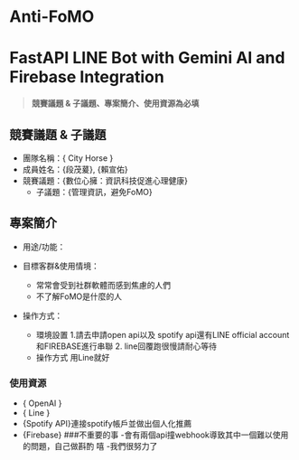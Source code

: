 # Anti-FoMO
# FastAPI LINE Bot with Gemini AI and Firebase Integration
> **競賽議題 & 子議題、專案簡介、使用資源為必填**

## 競賽議題 & 子議題
- 團隊名稱：{ City Horse }
- 成員姓名：{段茂萲}, {賴宣佑}
- 競賽議題：{數位心擁：資訊科技促進心理健康}
    - 子議題：{管理資訊，避免FoMO} 
## 專案簡介
- 用途/功能：

- 目標客群&使用情境：
    - 常常會受到社群軟體而感到焦慮的人們
    - 不了解FoMO是什麼的人
- 操作方式：
    - 環境設置
      1.請去申請open api以及 spotify api還有LINE official account和FIREBASE進行串聯
      2. line回覆跑很慢請耐心等待
    - 操作方式
        用Line就好
### 使用資源
- { OpenAI }
- { Line }
- {Spotify API}連接spotify帳戶並做出個人化推薦
- {Firebase}
###不重要的事
-會有兩個api撞webhook導致其中一個難以使用的問題，自己做斟酌 嘻
-我們很努力了

